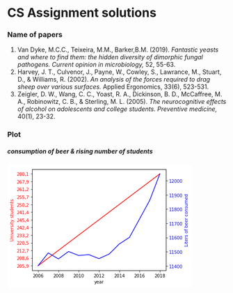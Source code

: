 # CS Assignment solutions
### Name of papers

1. Van Dyke, M.C.C., Teixeira, M.M., Barker,B.M. (2019). *Fantastic yeasts and where to find them: the hidden diversity of dimorphic fungal pathogens. Current opinion in microbiology,* 52, 55-63. 
2. Harvey, J. T., Culvenor, J., Payne, W., Cowley, S., Lawrance, M., Stuart, D., & Williams, R. (2002). *An analysis of the forces required to drag sheep over various surfaces.* Applied Ergonomics, 33(6), 523-531.
3. Zeigler, D. W., Wang, C. C., Yoast, R. A., Dickinson, B. D., McCaffree, M. A., Robinowitz, C. B., & Sterling, M. L. (2005). *The neurocognitive effects of alcohol on adolescents and college students. Preventive medicine,* 40(1), 23-32.

### Plot
##### consumption of beer & rising number of students
![alt text](https://github.com/miloucarmen/CS_Assignment/blob/master/download.png)

